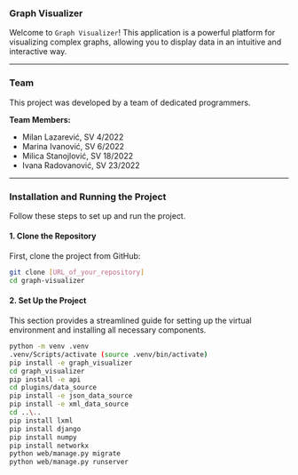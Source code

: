 ### Graph Visualizer

Welcome to `Graph Visualizer`! This application is a powerful platform for visualizing complex graphs, allowing you to display data in an intuitive and interactive way.

---

### Team

This project was developed by a team of dedicated programmers.

**Team Members:**
* Milan Lazarević, SV 4/2022
* Marina Ivanović, SV 6/2022
* Milica Stanojlović, SV 18/2022
* Ivana Radovanović, SV 23/2022

---

### Installation and Running the Project

Follow these steps to set up and run the project.

#### 1. Clone the Repository

First, clone the project from GitHub:

```bash
git clone [URL_of_your_repository]
cd graph-visualizer
```

#### 2. Set Up the Project

This section provides a streamlined guide for setting up the virtual environment and installing all necessary components.

```bash
python -m venv .venv
.venv/Scripts/activate (source .venv/bin/activate)
pip install -e graph_visualizer
cd graph_visualizer
pip install -e api
cd plugins/data_source
pip install -e json_data_source
pip install -e xml_data_source
cd ..\..
pip install lxml
pip install django
pip install numpy
pip install networkx
python web/manage.py migrate
python web/manage.py runserver
```